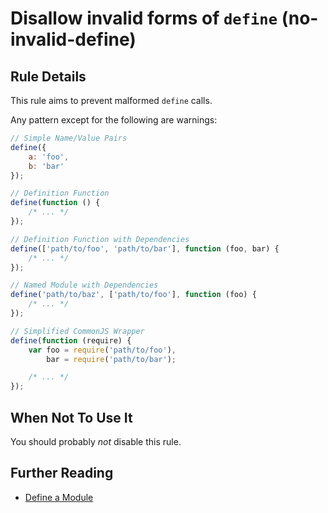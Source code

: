 # Disallow invalid forms of `define` (no-invalid-define)

## Rule Details

This rule aims to prevent malformed `define` calls.

Any pattern except for the following are warnings:

```js
// Simple Name/Value Pairs
define({
    a: 'foo',
    b: 'bar'
});

// Definition Function
define(function () {
    /* ... */
});

// Definition Function with Dependencies
define(['path/to/foo', 'path/to/bar'], function (foo, bar) {
    /* ... */
});

// Named Module with Dependencies
define('path/to/baz', ['path/to/foo'], function (foo) {
    /* ... */
});

// Simplified CommonJS Wrapper
define(function (require) {
    var foo = require('path/to/foo'),
        bar = require('path/to/bar');

    /* ... */
});
```

## When Not To Use It

You should probably *not* disable this rule.

## Further Reading

* [Define a Module](http://requirejs.org/docs/api.html#define)
